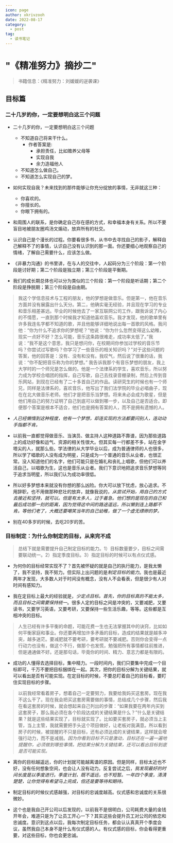 ```yaml
---
icon: page
author: xkrivzooh
date: 2022-08-17
category:
  - post
tag:
  - 读书笔记
---
```


# "《精准努力》摘抄二"

> 书籍信息：《精准努力：刘媛媛的逆袭课》

## 目标篇

### 二十几岁的你，一定要想明白这三个问题

- 二十几岁的你，一定要想明白这三个问题
    - 不知道自己将来干什么。
        - 作者答案是:
            - 承担责任，比如赡养父母等
            - 实现自我
            - 余力造福他人
    - 不知道怎么做自己。
    - 不知道怎么实现自己的梦。

- 如何实现自我？未来找到的那件能够让你充分绽放的事情，无非就这三种：
    - 你喜欢的。
    - 你擅长的。
    - 你眼下拥有的。

- 和周围人的联系，是你确定自己存在感的方式，和幸福本身有关系。所以不要盲目地被朋友圈鸡汤文煽动，放弃所有的社交。

- 认识自己是个漫长的过程。你要看很多书，从书中去寻找自己的影子，解释自己解释不了的事情，认识自己没有认识到的那一面。你还要细心地观察自己的情绪，了解自己需要什么，应该怎么做。

- 《非暴力沟通》的书里讲，在与人的交往中，人起码分为三个阶段：第一个阶段是讨好期；第二个阶段是独立期；第三个阶段是平衡期。

- 我们的成长期总体也可以分为类似的三个阶段：第一个阶段是听话期；第二个阶段是挣脱期；第三个阶段是自由期。

> 我这个学信息技术与工程的朋友，他的梦想是做音乐。但是第一，他在音乐方面并没有展露出什么天分。第二，他确实毫无经验，并且现在学习的专业和音乐相差甚远。毕业的时候他去了一家互联网公司工作，跟我诉说了内心的不情愿，一直到那个时候我才知道他喜欢音乐。我才发现，他的歌单里有许多我连名字都不知道的歌，并且他能够详细地说出每一首歌的风格。我问他：“你为什么不追求你的梦想呢？”他说：“你为什么忽然变得这么幼稚，现实一点好不好？怎么可能，音乐这条路很难走，成功率太低了。”我说：“我不是这个意思，我只是想问你，在校期间你参加过学校的音乐节吗？你尝试过写歌吗？你学习了一些音乐的相关知识吗？”对于这些问题的答案，他的回答是：没有、没有和没有。我叹气，然后说了很重的话，我说：“你不配把音乐称为你的梦想。” 我告诉我那个有音乐梦想的朋友，我上大学时的一个师兄是怎么做的。他是一个法律系的学生，喜欢音乐，所以努力成为学校合唱团的指挥，自己写歌，自己去找录音棚录制，然后上传到音乐网站，到现在已经有了二十多首自己的作品。读研究生的时候也有一个师兄，同样是法律系的，喜欢音乐，他写出了我们法学院的毕业必唱曲子，现在在北大做音乐老师。他们才是把音乐当梦想。将来未必会成为歌星，但是他们用自己的努力证明了自己到底可以做到哪一步，以及自己是否适合。即便那个答案是根本不适合，他们也是拥有答案的人，而不是拥有遗憾的人。

-  *人已经懒惰到这种程度，他有一个梦想，却连实现的方法都要问别人，连动动手指都不肯。*

-  以前我一直都觉得做音乐、当演员、做主持人这种道路不靠谱，因为那些道路上的成功好像和运气、资源的相关性很大。但其实每一行都差不多，站在金字塔尖的人，就那么些。学法律的从大学毕业以后，成为普通律师的人也很多，所以学了唱歌的人没有成为明星，只是成为一个普通的音乐从业者，也很正常。没人知道他们的名字，他们可能只是在婚礼和丧礼上唱歌，但他们可以养活自己，以唱歌为生，这也是音乐从业者。我们下意识地把追求音乐梦想等同于追求当明星，所以我们认为成功率很低。

- 所以好多梦想本来就没有你想的那么凶险。你大可以放下忧虑，放心追求。不用辞职，也不用做那种悲壮的放弃，就像我说的，*从尝试开始，用自己的方式去接近和坚持，就可以。但是有太多人，过于着急。他们想的是现在的自己和最后成功那一刻的距离，因为觉得这中间的路途遥远，所以懒到连上路都不肯。等他们老了，大概还要嘲笑当年的自己幼稚，做了一个虚无缥缈的梦。*

- 别在40多岁的时候，去吃20岁的苦。

### 目标制定：为什么你制定的目标，从来完不成

> 总结下就是需要提升自己制定目标的能力。1）目标数量要少，目标之间需要联动统一。2）指定季度目标。3）指定目标的时候可以有点仪式感。

- 为何你的目标经常实现不了？首先被怀疑的就是自己的执行能力，是我太懒了，我不坚持，我不努力。但实际上出问题的是*制定目标的能力*。我也是最近两年才发现，大多数人对于时间没有概念，没有人不会看表，但是很少有人对时间有感知力。

- 我在定目标上最大的经验就是，*少定点目标。首先，你的目标真的不能太多，而且目标之间需要保持统一*。很多人定的目标之间是冲突的，又要减肥，又要读书，又要学习英语，又要考研，又要保持一些生活乐趣，等等。这些都是互相冲突的目标。

> 人生已经有许多平衡的命题，可能花费一生也无法掌握其中的诀窍，比如如何平衡家庭和事业。你还要再增加许多矛盾的目标，造成的结果就是越多冲突，越多迷茫。要减肥就不要考研，要考研就不要减肥。否则你会变得一点行动力也没有，做这个不行，做那个也发慌，勉强把所有事情都往前推进，但是通通做不好。还是那句话，毕竟你的时间、精力、意志力都是有限的。

- 成功的人懂得去选择目标，集中精力。一段时间内，我们只要集中完成一个目标即可，千万不要把目标捆绑在一起。其次，把你的目标分解为关键结果，就可以看出是否有可能实现。在定目标的时候，不要总盯着自己的目标看，要盯住实现目标的步骤。

> 以前我经常看着房子，想着自己一定要努力，我要给我妈买这套房。现在我不这么干了。现在我会把买这套房需要做的事情，总结成几个步骤，然后我在看这套房的时候，就会想起来自己列出的步骤：“如果我要在两年内买到这套房子，那么我必须在各个阶段达成的关键结果是什么？”什么是关键结果？就是这些结果实现了，目标就实现了。比如要买套房子，就必须当上主管，当上主管，我就需要把手头这个项目做好，让老板对我满意。所以看到房子的时候，被提醒的不只是目标，还有必须达成的关键结果，这样就会增强行动力，而不是减弱。*因为你看到目标不只是激动，目标还在一遍一遍地提醒你，必须做到哪些事情。把结果分解为关键结果，还可以看出目标到底是否可能实现。*

- 离你的目标越遥远，你的计划就可能越离谱的原因。但是同样，目标太近也不好，没有任何想象空间，也会让人没有动力。反复尝试之后，*我发现最好的时间长度是以季度进行。季度计划，既不遥远，也不短暂。一年四个季度，清清楚楚，让你觉得有希望马上完成，但还是要等待和期待。*

- 制定目标的时候仪式感越强，对目标的忠诚度越高。仪式感和忠诚度的关系很微妙。

- 这个也是我自己开公司以后发现的，以前我不是很明白，公司耗费大量的金钱开年会，难道只是为了让员工开心一下？其实这些会提升员工对公司的依恋和忠诚度。意识到这点以后，我每次制定目标任务，都会认认真真开个季度会议，虽然我自己本身不是什么有仪式感的人。有仪式感的目标，你会看得更重要，对这些目标，你也会更忠诚。

